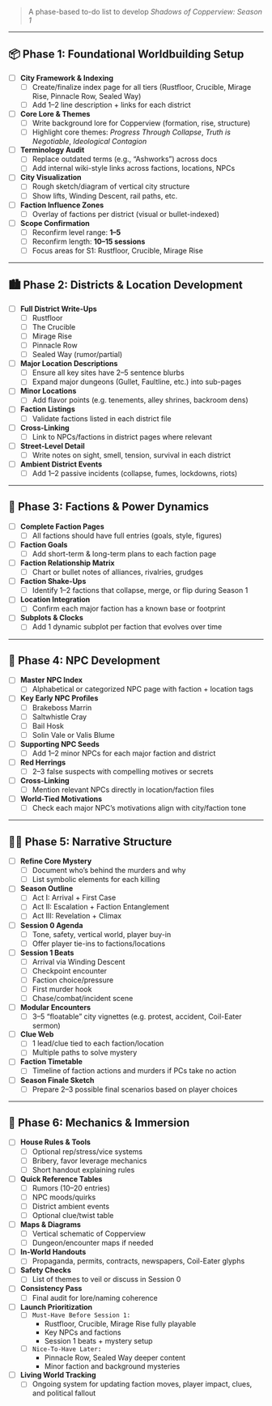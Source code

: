 
> A phase-based to-do list to develop *Shadows of Copperview: Season 1*

---

## 📦 Phase 1: Foundational Worldbuilding Setup

- [ ] **City Framework & Indexing**
  - [ ] Create/finalize index page for all tiers (Rustfloor, Crucible, Mirage Rise, Pinnacle Row, Sealed Way)
  - [ ] Add 1–2 line description + links for each district

- [ ] **Core Lore & Themes**
  - [ ] Write background lore for Copperview (formation, rise, structure)
  - [ ] Highlight core themes: *Progress Through Collapse*, *Truth is Negotiable*, *Ideological Contagion*

- [ ] **Terminology Audit**
  - [ ] Replace outdated terms (e.g., “Ashworks”) across docs
  - [ ] Add internal wiki-style links across factions, locations, NPCs

- [ ] **City Visualization**
  - [ ] Rough sketch/diagram of vertical city structure
  - [ ] Show lifts, Winding Descent, rail paths, etc.

- [ ] **Faction Influence Zones**
  - [ ] Overlay of factions per district (visual or bullet-indexed)

- [ ] **Scope Confirmation**
  - [ ] Reconfirm level range: **1–5**
  - [ ] Reconfirm length: **10–15 sessions**
  - [ ] Focus areas for S1: Rustfloor, Crucible, Mirage Rise

---

## 🏙️ Phase 2: Districts & Location Development

- [ ] **Full District Write-Ups**
  - [ ] Rustfloor
  - [ ] The Crucible
  - [ ] Mirage Rise
  - [ ] Pinnacle Row
  - [ ] Sealed Way (rumor/partial)

- [ ] **Major Location Descriptions**
  - [ ] Ensure all key sites have 2–5 sentence blurbs
  - [ ] Expand major dungeons (Gullet, Faultline, etc.) into sub-pages

- [ ] **Minor Locations**
  - [ ] Add flavor points (e.g. tenements, alley shrines, backroom dens)

- [ ] **Faction Listings**
  - [ ] Validate factions listed in each district file

- [ ] **Cross-Linking**
  - [ ] Link to NPCs/factions in district pages where relevant

- [ ] **Street-Level Detail**
  - [ ] Write notes on sight, smell, tension, survival in each district

- [ ] **Ambient District Events**
  - [ ] Add 1–2 passive incidents (collapse, fumes, lockdowns, riots)

---

## 🧠 Phase 3: Factions & Power Dynamics

- [ ] **Complete Faction Pages**
  - [ ] All factions should have full entries (goals, style, figures)

- [ ] **Faction Goals**
  - [ ] Add short-term & long-term plans to each faction page

- [ ] **Faction Relationship Matrix**
  - [ ] Chart or bullet notes of alliances, rivalries, grudges

- [ ] **Faction Shake-Ups**
  - [ ] Identify 1–2 factions that collapse, merge, or flip during Season 1

- [ ] **Location Integration**
  - [ ] Confirm each major faction has a known base or footprint

- [ ] **Subplots & Clocks**
  - [ ] Add 1 dynamic subplot per faction that evolves over time

---

## 👥 Phase 4: NPC Development

- [ ] **Master NPC Index**
  - [ ] Alphabetical or categorized NPC page with faction + location tags

- [ ] **Key Early NPC Profiles**
  - [ ] Brakeboss Marrin
  - [ ] Saltwhistle Cray
  - [ ] Bail Hosk
  - [ ] Solin Vale or Valis Blume

- [ ] **Supporting NPC Seeds**
  - [ ] Add 1–2 minor NPCs for each major faction and district

- [ ] **Red Herrings**
  - [ ] 2–3 false suspects with compelling motives or secrets

- [ ] **Cross-Linking**
  - [ ] Mention relevant NPCs directly in location/faction files

- [ ] **World-Tied Motivations**
  - [ ] Check each major NPC’s motivations align with city/faction tone

---

## 🕵️‍♂️ Phase 5: Narrative Structure

- [ ] **Refine Core Mystery**
  - [ ] Document who’s behind the murders and why
  - [ ] List symbolic elements for each killing

- [ ] **Season Outline**
  - [ ] Act I: Arrival + First Case  
  - [ ] Act II: Escalation + Faction Entanglement  
  - [ ] Act III: Revelation + Climax

- [ ] **Session 0 Agenda**
  - [ ] Tone, safety, vertical world, player buy-in
  - [ ] Offer player tie-ins to factions/locations

- [ ] **Session 1 Beats**
  - [ ] Arrival via Winding Descent  
  - [ ] Checkpoint encounter  
  - [ ] Faction choice/pressure  
  - [ ] First murder hook  
  - [ ] Chase/combat/incident scene

- [ ] **Modular Encounters**
  - [ ] 3–5 “floatable” city vignettes (e.g. protest, accident, Coil-Eater sermon)

- [ ] **Clue Web**
  - [ ] 1 lead/clue tied to each faction/location
  - [ ] Multiple paths to solve mystery

- [ ] **Faction Timetable**
  - [ ] Timeline of faction actions and murders if PCs take no action

- [ ] **Season Finale Sketch**
  - [ ] Prepare 2–3 possible final scenarios based on player choices

---

## 🎲 Phase 6: Mechanics & Immersion

- [ ] **House Rules & Tools**
  - [ ] Optional rep/stress/vice systems  
  - [ ] Bribery, favor leverage mechanics  
  - [ ] Short handout explaining rules

- [ ] **Quick Reference Tables**
  - [ ] Rumors (10–20 entries)  
  - [ ] NPC moods/quirks  
  - [ ] District ambient events  
  - [ ] Optional clue/twist table

- [ ] **Maps & Diagrams**
  - [ ] Vertical schematic of Copperview  
  - [ ] Dungeon/encounter maps if needed

- [ ] **In-World Handouts**
  - [ ] Propaganda, permits, contracts, newspapers, Coil-Eater glyphs

- [ ] **Safety Checks**
  - [ ] List of themes to veil or discuss in Session 0

- [ ] **Consistency Pass**
  - [ ] Final audit for lore/naming coherence

- [ ] **Launch Prioritization**
  - [ ] `Must-Have Before Session 1:`  
    - Rustfloor, Crucible, Mirage Rise fully playable  
    - Key NPCs and factions  
    - Session 1 beats + mystery setup  
  - [ ] `Nice-To-Have Later:`  
    - Pinnacle Row, Sealed Way deeper content  
    - Minor faction and background mysteries

- [ ] **Living World Tracking**
  - [ ] Ongoing system for updating faction moves, player impact, clues, and political fallout